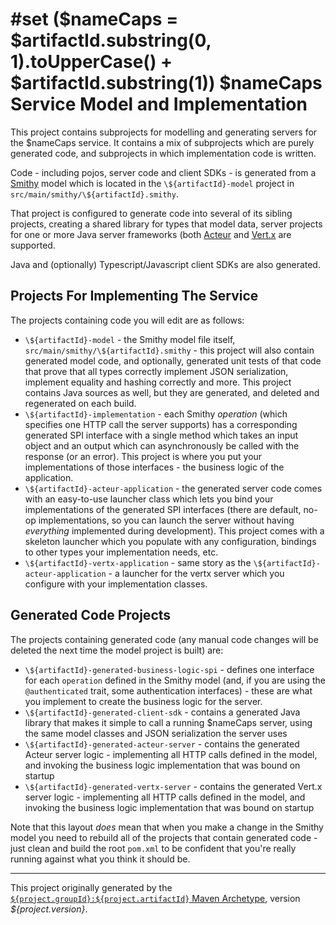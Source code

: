 #set ($nameCaps = $artifactId.substring(0, 1).toUpperCase() + $artifactId.substring(1))
$nameCaps Service Model and Implementation
==========================================

This project contains subprojects for modelling and generating servers for the
$nameCaps service.  It contains a mix of subprojects which are purely generated code,
and subprojects in which implementation code is written.

Code - including pojos, server code and client SDKs - is generated from a [Smithy](https://smithy.io/)
model which is located in the `\${artifactId}-model` project in `src/main/smithy/\${artifactId}.smithy`.

That project is configured to generate code into several of its sibling projects, creating
a shared library for types that model data, server projects for one or more Java server
frameworks (both [Acteur](http://github.com/timboudreau/acteur) and [Vert.x](http://vertx.io)
are supported.

Java and (optionally) Typescript/Javascript client SDKs are also generated.


Projects For Implementing The Service
-------------------------------------

The projects containing code you will edit are as follows:

 * `\${artifactId}-model` - the Smithy model file itself, `src/main/smithy/\${artifactId}.smithy` - this
project will also contain generated model code, and optionally, generated unit tests of that code that
prove that all types correctly implement JSON serialization, implement equality and hashing correctly
and more.  This project contains Java sources as well, but they are generated, and deleted and regenerated
on each build.
 * `\${artifactId}-implementation` - each Smithy *operation* (which specifies one HTTP call the server
supports) has a corresponding generated SPI interface with a single method which takes an input object
and an output which can asynchronously be called with the response (or an error).  This project is
where you put your implementations of those interfaces - the business logic of the application.
 * `\${artifactId}-acteur-application` - the generated server code comes with an easy-to-use launcher
class which lets you bind your implementations of the generated SPI interfaces (there are default,
no-op implementations, so you can launch the server without having *everything* implemented during
development).  This project comes with a skeleton launcher which you populate with any configuration,
bindings to other types your implementation needs, etc.
 * `\${artifactId}-vertx-application` - same story as the `\${artifactId}-acteur-application` - a launcher for the
vertx server which you configure with your implementation classes.


Generated Code Projects
-----------------------

The projects containing generated code (any manual code changes will be deleted the next time the model
project is built) are:
 * `\${artifactId}-generated-business-logic-spi` - defines one interface for each `operation` defined in
the Smithy model (and, if you are using the `@authenticated` trait, some authentication interfaces) -
these are what you implement to create the business logic for the server.
 * `\${artifactId}-generated-client-sdk` - contains a generated Java library that makes it simple to
call a running $nameCaps server, using the same model classes and JSON serialization the server uses
 * `\${artifactId}-generated-acteur-server` - contains the generated Acteur server logic - implementing all
HTTP calls defined in the model, and invoking the business logic implementation that was bound on startup
 * `\${artifactId}-generated-vertx-server` - contains the generated Vert.x server logic - implementing all
HTTP calls defined in the model, and invoking the business logic implementation that was bound on startup

Note that this layout *does* mean that when you make a change in the Smithy model you need to rebuild
all of the projects that contain generated code - just clean and build the root `pom.xml` to be confident
that you're really running against what you think it should be.

-------------------------------------------------------

This project originally generated by the [`${project.groupId}:${project.artifactId}` 
Maven Archetype](https://github.com/Telenav/smithy), version *${project.version}*.
